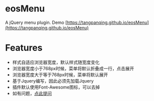 # eosMenu
A jQuery menu plugin. Demo [https://tangpanqing.github.io/eosMenu](https://tangpanqing.github.io/eosMenu)

# Features
+ 样式自适应浏览器宽度，默认样式随宽度变化
+ 浏览器宽度小于768px时候，菜单将默认折叠成一行，点击展开
+ 浏览器宽度大于等于768px时候，菜单将默认展开
+ 基于Jquery编写，因此必须先加载Jquery
+ 插件默认使用Font-Awesome图标，可以去掉
+ 如有问题，[点此提问](https://github.com/tangpanqing/eosMenu/issues)